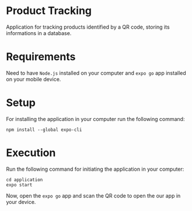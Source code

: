 # Product Tracking

Application for tracking products identified by a QR code, storing its informations in a database.

# Requirements

Need to have ``Node.js`` installed on your computer and ``expo go`` app installed on your mobile device.

# Setup

For installing the application in your computer run the following command:

```
npm install --global expo-cli
```

# Execution

Run the following command for initiating the application in your computer:

```
cd application
expo start
```

Now, open the ``expo go`` app and scan the QR code to open the our app in your device.
